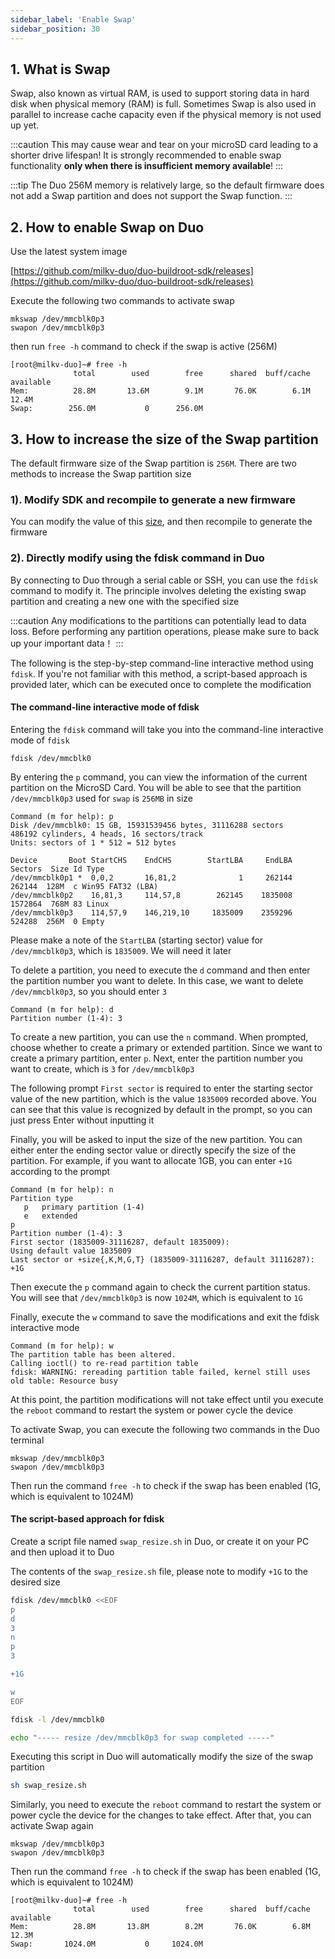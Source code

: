 ```yaml
---
sidebar_label: 'Enable Swap'
sidebar_position: 30
---
```


## 1. What is Swap

Swap, also known as virtual RAM, is used to support storing data in hard disk when physical memory (RAM) is full. Sometimes Swap is also used in parallel to increase cache capacity even if the physical memory is not used up yet.

:::caution
This may cause wear and tear on your microSD card leading to a shorter drive lifespan! It is strongly recommended to enable swap functionality **only when there is insufficient memory available**!
:::

:::tip
The Duo 256M memory is relatively large, so the default firmware does not add a Swap partition and does not support the Swap function.
:::

## 2. How to enable Swap on Duo

Use the latest system image

[https://github.com/milkv-duo/duo-buildroot-sdk/releases](https://github.com/milkv-duo/duo-buildroot-sdk/releases)

Execute the following two commands to activate swap
```
mkswap /dev/mmcblk0p3
swapon /dev/mmcblk0p3
```
then run `free -h` command to check if the swap is active (256M)

```
[root@milkv-duo]~# free -h
              total        used        free      shared  buff/cache   available
Mem:          28.8M       13.6M        9.1M       76.0K        6.1M       12.4M
Swap:        256.0M           0      256.0M
```

## 3. How to increase the size of the Swap partition

The default firmware size of the Swap partition is `256M`. There are two methods to increase the Swap partition size

### 1). Modify SDK and recompile to generate a new firmware

You can modify the value of this [size](https://github.com/milkv-duo/duo-buildroot-sdk/blob/develop/milkv/genimage-milkv-duo.cfg#L36), and then recompile to generate the firmware

### 2). Directly modify using the fdisk command in Duo

By connecting to Duo through a serial cable or SSH, you can use the `fdisk` command to modify it. The principle involves deleting the existing swap partition and creating a new one with the specified size

:::caution
Any modifications to the partitions can potentially lead to data loss. Before performing any partition operations, please make sure to back up your important data！
:::

The following is the step-by-step command-line interactive method using `fdisk`. If you're not familiar with this method, a script-based approach is provided later, which can be executed once to complete the modification

#### The command-line interactive mode of fdisk

Entering the `fdisk` command will take you into the command-line interactive mode of `fdisk`

```
fdisk /dev/mmcblk0
```

By entering the `p` command, you can view the information of the current partition on the MicroSD Card. You will be able to see that the partition `/dev/mmcblk0p3` used for `swap` is `256MB` in size
```
Command (m for help): p
Disk /dev/mmcblk0: 15 GB, 15931539456 bytes, 31116288 sectors
486192 cylinders, 4 heads, 16 sectors/track
Units: sectors of 1 * 512 = 512 bytes

Device       Boot StartCHS    EndCHS        StartLBA     EndLBA    Sectors  Size Id Type
/dev/mmcblk0p1 *  0,0,2       16,81,2              1     262144     262144  128M  c Win95 FAT32 (LBA)
/dev/mmcblk0p2    16,81,3     114,57,8        262145    1835008    1572864  768M 83 Linux
/dev/mmcblk0p3    114,57,9    146,219,10     1835009    2359296     524288  256M  0 Empty
```
Please make a note of the `StartLBA` (starting sector) value for `/dev/mmcblk0p3`, which is `1835009`. We will need it later

To delete a partition, you need to execute the `d` command and then enter the partition number you want to delete. In this case, we want to delete `/dev/mmcblk0p3`, so you should enter `3`
```
Command (m for help): d
Partition number (1-4): 3
```

To create a new partition, you can use the `n` command. When prompted, choose whether to create a primary or extended partition. Since we want to create a primary partition, enter `p`. Next, enter the partition number you want to create, which is `3` for `/dev/mmcblk0p3`

The following prompt `First sector` is required to enter the starting sector value of the new partition, which is the value `1835009` recorded above. You can see that this value is recognized by default in the prompt, so you can just press Enter without inputting it

Finally, you will be asked to input the size of the new partition. You can either enter the ending sector value or directly specify the size of the partition. For example, if you want to allocate 1GB, you can enter `+1G` according to the prompt
```
Command (m for help): n
Partition type
   p   primary partition (1-4)
   e   extended
p
Partition number (1-4): 3
First sector (1835009-31116287, default 1835009): 
Using default value 1835009
Last sector or +size{,K,M,G,T} (1835009-31116287, default 31116287): +1G
```
Then execute the `p` command again to check the current partition status. You will see that `/dev/mmcblk0p3` is now `1024M`, which is equivalent to `1G`

Finally, execute the `w` command to save the modifications and exit the fdisk interactive mode
```
Command (m for help): w
The partition table has been altered.
Calling ioctl() to re-read partition table
fdisk: WARNING: rereading partition table failed, kernel still uses old table: Resource busy
```
At this point, the partition modifications will not take effect until you execute the `reboot` command to restart the system or power cycle the device

To activate Swap, you can execute the following two commands in the Duo terminal
```
mkswap /dev/mmcblk0p3
swapon /dev/mmcblk0p3
```
Then run the command `free -h` to check if the swap has been enabled (1G, which is equivalent to 1024M)

#### The script-based approach for fdisk

Create a script file named `swap_resize.sh` in Duo, or create it on your PC and then upload it to Duo

The contents of the `swap_resize.sh` file, please note to modify `+1G` to the desired size
```bash
fdisk /dev/mmcblk0 <<EOF
p
d
3
n
p
3

+1G

w
EOF

fdisk -l /dev/mmcblk0

echo "----- resize /dev/mmcblk0p3 for swap completed -----"
```

Executing this script in Duo will automatically modify the size of the swap partition
```bash
sh swap_resize.sh
```

Similarly, you need to execute the `reboot` command to restart the system or power cycle the device for the changes to take effect. After that, you can activate Swap again
```
mkswap /dev/mmcblk0p3
swapon /dev/mmcblk0p3
```

Then run the command `free -h` to check if the swap has been enabled (1G, which is equivalent to 1024M)

```
[root@milkv-duo]~# free -h
              total        used        free      shared  buff/cache   available
Mem:          28.8M       13.8M        8.2M       76.0K        6.8M       12.3M
Swap:       1024.0M           0     1024.0M
```